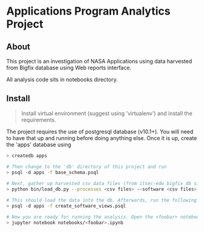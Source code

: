 # Applications Program Analytics Project

## About
This project is an investigation of NASA Applications using data harvested from Bigfix database using Web reports interface.

All analysis code sits in notebooks directory. 

## Install

> Install virtual environment (suggest using 'virtualenv') and install the requirements.

The project requires the use of postgresql database (v10.1+). You will need to have that
up and running before doing anything else. Once it is up, create the 'apps' database using

```bash
> createdb apps

# Then change to the 'db' directory of this project and run
> psql -d apps -f base_schema.psql
 
# Next, gather up harvested csv data files (from itsec-edw bigfix db site) and run  
> python bin/load_db.py --processes <csv files> --software <csv files> 

# This should load the data into the db. Afterwards, run the following 
> psql -d apps -f create_software_views.psql 

# Now you are ready for running the analysis. Open the <foobar> notebook using jupyter
> jupyter notebook notebooks/<foobar>.ipynb 
```

